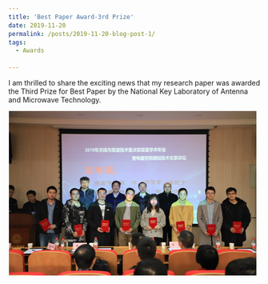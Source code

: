 ```yaml
---
title: 'Best Paper Award-3rd Prize'
date: 2019-11-20
permalink: /posts/2019-11-20-blog-post-1/
tags:
  - Awards

---
```


I am thrilled to share the exciting news that my research paper was awarded the Third Prize for Best Paper by the National Key Laboratory of Antenna and Microwave Technology. 

<img src='/images/xsnh5.png'>

